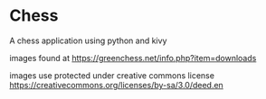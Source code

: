 # Chess
A chess application using python and kivy

images found at https://greenchess.net/info.php?item=downloads

images use protected under creative commons license 
https://creativecommons.org/licenses/by-sa/3.0/deed.en